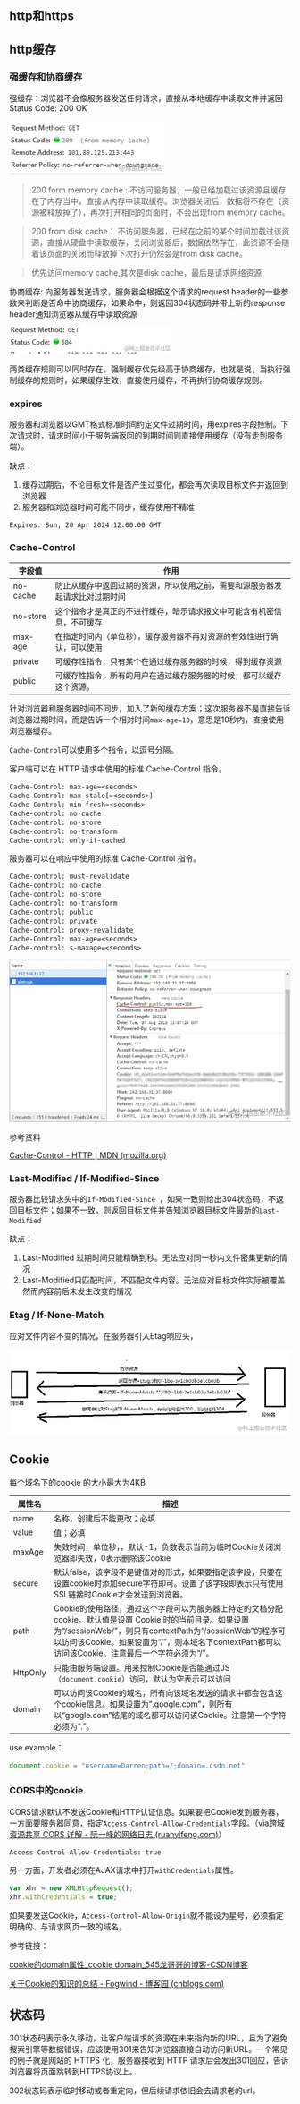 ## http和https



## http缓存

### 强缓存和协商缓存

强缓存：浏览器不会像服务器发送任何请求，直接从本地缓存中读取文件并返回Status Code: 200 OK

![img](assets/http.assets/16a8bdbc4b9c8720~tplv-t2oaga2asx-watermark.awebp)

> 200 form memory cache : 不访问服务器，一般已经加载过该资源且缓存在了内存当中，直接从内存中读取缓存。浏览器关闭后，数据将不存在（资源被释放掉了），再次打开相同的页面时，不会出现from memory cache。

> 200 from disk cache： 不访问服务器，已经在之前的某个时间加载过该资源，直接从硬盘中读取缓存，关闭浏览器后，数据依然存在，此资源不会随着该页面的关闭而释放掉下次打开仍然会是from disk cache。

> 优先访问memory cache,其次是disk cache，最后是请求网络资源

协商缓存: 向服务器发送请求，服务器会根据这个请求的request header的一些参数来判断是否命中协商缓存，如果命中，则返回304状态码并带上新的response header通知浏览器从缓存中读取资源

![img](assets/http.assets/16a8bc3172e3a167~tplv-t2oaga2asx-watermark.awebp)

两类缓存规则可以同时存在，强制缓存优先级高于协商缓存，也就是说，当执行强制缓存的规则时，如果缓存生效，直接使用缓存，不再执行协商缓存规则。

### expires

服务器和浏览器以GMT格式标准时间约定文件过期时间，用expires字段控制。下次请求时，请求时间小于服务端返回的到期时间则直接使用缓存（没有走到服务端）。

缺点：

1. 缓存过期后，不论目标文件是否产生过变化，都会再次读取目标文件并返回到浏览器
2. 服务器和浏览器时间可能不同步，缓存使用不精准

```http
Expires: Sun, 20 Apr 2024 12:00:00 GMT
```

### Cache-Control

| 字段值   | 作用                                                         |
| -------- | ------------------------------------------------------------ |
| no-cache | 防止从缓存中返回过期的资源，所以使用之前，需要和源服务器发起请求比对过期时间 |
| no-store | 这个指令才是真正的不进行缓存，暗示请求报文中可能含有机密信息，不可缓存 |
| max-age  | 在指定时间内（单位秒），缓存服务器不再对资源的有效性进行确认，可以使用 |
| private  | 可缓存性指令，只有某个在通过缓存服务器的时候，得到缓存资源   |
| public   | 可缓存性指令，所有的用户在通过缓存服务器的时候，都可以缓存这个资源。 |

针对浏览器和服务器时间不同步，加入了新的缓存方案；这次服务器不是直接告诉浏览器过期时间，而是告诉一个相对时间`max-age=10`，意思是10秒内，直接使用浏览器缓存。

`Cache-Control`可以使用多个指令，以逗号分隔。

客户端可以在 HTTP 请求中使用的标准 Cache-Control 指令。

```http
Cache-Control: max-age=<seconds>
Cache-Control: max-stale[=<seconds>]
Cache-Control: min-fresh=<seconds>
Cache-control: no-cache
Cache-control: no-store
Cache-control: no-transform
Cache-control: only-if-cached
```

服务器可以在响应中使用的标准 Cache-Control 指令。

```http
Cache-control: must-revalidate
Cache-control: no-cache
Cache-control: no-store
Cache-control: no-transform
Cache-control: public
Cache-control: private
Cache-control: proxy-revalidate
Cache-Control: max-age=<seconds>
Cache-control: s-maxage=<seconds>
```

![cache-control](assets/http.assets/16531214de157f88~tplv-t2oaga2asx-watermark.awebp)

参考资料

[Cache-Control - HTTP | MDN (mozilla.org)](https://developer.mozilla.org/zh-CN/docs/Web/HTTP/Headers/Cache-Control)

### Last-Modified / If-Modified-Since

服务器比较请求头中的`If-Modified-Since `，如果一致则给出304状态码，不返回目标文件；如果不一致，则返回目标文件并告知浏览器目标文件最新的`Last-Modified`

缺点：

1. Last-Modified 过期时间只能精确到秒。无法应对同一秒内文件密集更新的情况
2. Last-Modified只匹配时间，不匹配文件内容。无法应对目标文件实际被覆盖然而内容前后未发生改变的情况

### Etag / If-None-Match

应对文件内容不变的情况，在服务器引入Etag响应头，

![img](assets/http.assets/16a8c60fb0ef49f0~tplv-t2oaga2asx-watermark.awebp)

## Cookie

每个域名下的cookie 的大小最大为4KB

| 属性名   | 描述                                                         |
| -------- | ------------------------------------------------------------ |
| name     | 名称，创建后不能更改；必填                                   |
| value    | 值；必填                                                     |
| maxAge   | 失效时间，单位秒，，默认-1，负数表示当前为临时Cookie关闭浏览器即失效，0表示删除该Cookie |
| secure   | 默认false，该字段不是键值对的形式，如果要指定该字段，只要在设置cookie时添加secure字符即可。设置了该字段即表示只有使用SSL链接时Cookie才会发送到浏览器。 |
| path     | Cookie的使用路径，通过这个字段可以为服务器上特定的文档分配cookie。默认值是设置 Cookie 时的当前目录。如果设置为“/sessionWeb/”，则只有contextPath为“/sessionWeb”的程序可以访问该Cookie。如果设置为“/”，则本域名下contextPath都可以访问该Cookie。注意最后一个字符必须为“/”。 |
| HttpOnly | 只能由服务端设置。用来控制Cookie是否能通过JS（`document.cookie`）访问，默认为空表示可以访问 |
| domain   | 可以访问该Cookie的域名，所有向该域名发送的请求中都会包含这个cookie信息。如果设置为“.google.com”，则所有以“google.com”结尾的域名都可以访问该Cookie。注意第一个字符必须为“.”。 |

use example：

```js
document.cookie = "username=Darren;path=/;domain=.csdn.net"
```

### CORS中的cookie

CORS请求默认不发送Cookie和HTTP认证信息。如果要把Cookie发到服务器，一方面要服务器同意，指定`Access-Control-Allow-Credentials`字段。（via[跨域资源共享 CORS 详解 - 阮一峰的网络日志 (ruanyifeng.com)](http://www.ruanyifeng.com/blog/2016/04/cors.html)）

```http
Access-Control-Allow-Credentials: true
```

另一方面，开发者必须在AJAX请求中打开`withCredentials`属性。

```js
var xhr = new XMLHttpRequest();
xhr.withCredentials = true;
```

如果要发送Cookie，`Access-Control-Allow-Origin`就不能设为星号，必须指定明确的、与请求网页一致的域名。

参考链接：

[cookie的domain属性_cookie domain_545龙哥哥的博客-CSDN博客](https://blog.csdn.net/longgege001/article/details/81274088)

[关于Cookie的知识的总结 - Fogwind - 博客园 (cnblogs.com)](https://www.cnblogs.com/fogwind/p/6890159.html)

## 状态码

301状态码表示永久移动，让客户端请求的资源在未来指向新的URL，且为了避免搜索引擎等数据错误，应该使用301来告知浏览器直接自动访问新URL。一个常见的例子就是网站的 HTTPS 化，服务器接收到 HTTP 请求后会发出301回应，告诉浏览器将页面跳转到HTTPS协议上。

302状态码表示临时移动或者重定向，但后续请求依旧会去请求老的url。


